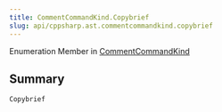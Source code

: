 ```yaml
---
title: CommentCommandKind.Copybrief
slug: api/cppsharp.ast.commentcommandkind.copybrief
---
```

Enumeration Member in [CommentCommandKind](/api/cppsharp/ast/commentcommandkind)

## Summary



```csharp
Copybrief
```

